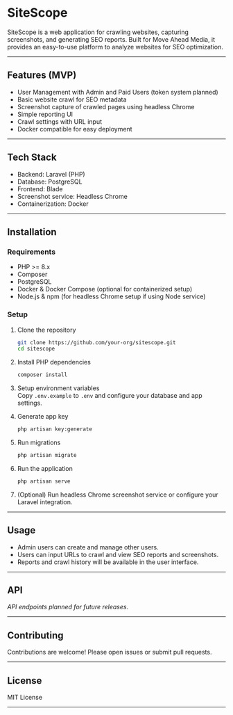 # SiteScope

SiteScope is a web application for crawling websites, capturing screenshots, and generating SEO reports. Built for Move Ahead Media, it provides an easy-to-use platform to analyze websites for SEO optimization.

---

## Features (MVP)
- User Management with Admin and Paid Users (token system planned)
- Basic website crawl for SEO metadata
- Screenshot capture of crawled pages using headless Chrome
- Simple reporting UI
- Crawl settings with URL input
- Docker compatible for easy deployment

---

## Tech Stack
- Backend: Laravel (PHP)
- Database: PostgreSQL
- Frontend: Blade
- Screenshot service: Headless Chrome
- Containerization: Docker

---

## Installation

### Requirements
- PHP >= 8.x
- Composer
- PostgreSQL
- Docker & Docker Compose (optional for containerized setup)
- Node.js & npm (for headless Chrome setup if using Node service)

### Setup

1. Clone the repository
   ```bash
   git clone https://github.com/your-org/sitescope.git
   cd sitescope
   ```

2. Install PHP dependencies
   ```bash
   composer install
   ```

3. Setup environment variables  
   Copy `.env.example` to `.env` and configure your database and app settings.

4. Generate app key
   ```bash
   php artisan key:generate
   ```

5. Run migrations
   ```bash
   php artisan migrate
   ```

6. Run the application
   ```bash
   php artisan serve
   ```

7. (Optional) Run headless Chrome screenshot service or configure your Laravel integration.

---

## Usage

- Admin users can create and manage other users.
- Users can input URLs to crawl and view SEO reports and screenshots.
- Reports and crawl history will be available in the user interface.

---

## API

*API endpoints planned for future releases.*

---

## Contributing

Contributions are welcome! Please open issues or submit pull requests.

---

## License

MIT License

---